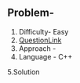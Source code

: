 ## Problem- 
1. Difficulty- Easy 
2. [QuestionLink]()
3. Approach - 
4. Language - C++


5.Solution
 
   
      
        
